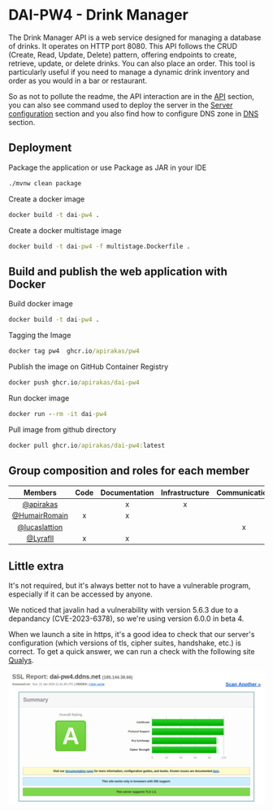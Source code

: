 
# DAI-PW4 - Drink Manager

The Drink Manager API is a web service designed for managing a database of drinks. It operates on HTTP port 8080. This API follows the CRUD (Create, Read, Update, Delete) pattern, offering endpoints to create, retrieve, update, or delete drinks. You can also place an order. This tool is particularly useful if you need to manage a dynamic drink inventory and order as you would in a bar or restaurant.

So as not to pollute the readme, the API interaction are in the [API](docs/API.md) section, you can also see command used to deploy the server in the [Server configuration](docs/serverConfig.md) section and you also find how to configure DNS zone in [DNS](docs/DNS.md) section.



## Deployment

Package the application or use Package as JAR in your IDE

```cmd
./mvnw clean package
```

Create a docker image
```cmd
docker build -t dai-pw4 .
```

Create a docker multistage image

```cmd
docker build -t dai-pw4 -f multistage.Dockerfile .
```



## Build and publish the web application with Docker

Build docker image
```cmd
docker build -t dai-pw4 .
```

Tagging the Image
```cmd
docker tag pw4  ghcr.io/apirakas/pw4
```

Publish the image on GitHub Container Registry

```cmd
docker push ghcr.io/apirakas/dai-pw4
```

Run docker image

```cmd
docker run --rm -it dai-pw4
```

Pull image from github directory
```cmd
docker pull ghcr.io/apirakas/dai-pw4:latest
```


## Group composition and roles for each member

|                     Members                      | Code | Documentation | Infrastructure | Communication | Test | Presentation |
| :----------------------------------------------: | :--: | :-----------: | :------------: | :-----------: | :--: | :----------: |
|   [@apirakas](https://www.github.com/apirakas)   |      |       x       |       x        |               |      |      x       |
| [@HumairRomain](https://github.com/HumairRomain) |  x   |       x       |                |               |  x   |      x       |
| [@lucaslattion](https://github.com/lucaslattion) |      |               |                |       x       |  x   |      x       |
|    [@Lyrafll](https://www.github.com/Lyrafll)    |  x   |       x       |                |               |      |      x       |



## Little extra
It's not required, but it's always better not to have a vulnerable program, especially if it can be accessed by anyone.

We noticed that javalin had a vulnerability with version 5.6.3 due to a depandancy (CVE-2023-6378), so we're using version 6.0.0 in beta 4.

When we launch a site in https, it's a good idea to check that our server's configuration (which versions of tls, cipher suites, handshake, etc.) is correct. To get a quick answer, we can run a check with the following site [Qualys](https://www.ssllabs.com/ssltest/). 

<img src="./img/tls.png" alt="tls">

